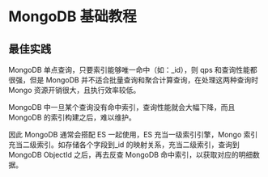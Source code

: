 # MongoDB 基础教程


## 最佳实践

MongoDB 单点查询，只要索引能够唯一命中（如：\_id），则 qps 和查询性能都很强，但是 MongoDB 并不适合批量查询和聚合计算查询，在处理这两种查询时 Mongo 资源开销很大，且执行效率较低。

MongoDB 中一旦某个查询没有命中索引，查询性能就会大幅下降，而且 MongoDB 的索引构建之后，难以维护。

因此 MongoDB 通常会搭配 ES 一起使用，ES 充当一级索引引擎，Mongo 索引充当二级索引。如存储各个字段到_id 的映射关系，充当二级索引，查询到 MongoDB ObjectId 之后，再去反查 MongoDB 命中索引，以获取对应的明细数据。